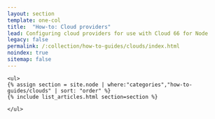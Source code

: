 ```yaml
---
layout: section
template: one-col
title:  "How-to: Cloud providers"
lead: Configuring cloud providers for use with Cloud 66 for Node
legacy: false
permalink: /:collection/how-to-guides/clouds/index.html
noindex: true
sitemap: false
---
```


<div class="Toc Toc--howto">

    <ul>
    {% assign section = site.node | where:"categories","how-to-guides/clouds" | sort: "order" %}
    {% include list_articles.html section=section %}

    </ul>

  </div><!--/.Toc-->
